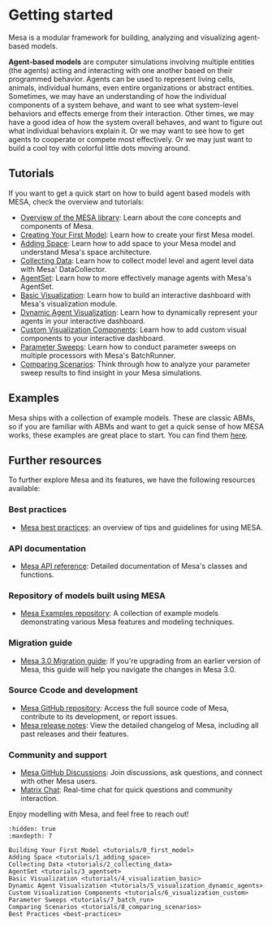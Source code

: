 # Getting started
Mesa is a modular framework for building, analyzing and visualizing agent-based models.

**Agent-based models** are computer simulations involving multiple entities (the agents) acting and interacting with one another based on their programmed behavior. Agents can be used to represent living cells, animals, individual humans, even entire organizations or abstract entities. Sometimes, we may have an understanding of how the individual components of a system behave, and want to see what system-level behaviors and effects emerge from their interaction. Other times, we may have a good idea of how the system overall behaves, and want to figure out what individual behaviors explain it. Or we may want to see how to get agents to cooperate or compete most effectively. Or we may just want to build a cool toy with colorful little dots moving around.

## Tutorials
If you want to get a quick start on how to build agent based models with MESA, check the overview and tutorials:

- [Overview of the MESA library](overview): Learn about the core concepts and components of Mesa.
- [Creating Your First Model](tutorials/0_first_model): Learn how to create your first Mesa model.
- [Adding Space](tutorials/1_adding_space): Learn how to add space to your Mesa model and understand Mesa's space architecture.
- [Collecting Data](tutorials/2_collecting_data): Learn how to collect model level and agent level data with Mesa' DataCollector.
- [AgentSet](tutorials/3_agentset): Learn how to more effectively manage agents with  Mesa's AgentSet.
- [Basic Visualization](tutorials/4_visualization_basic): Learn how to build an interactive dashboard with Mesa's visualization module.
- [Dynamic Agent Visualization](tutorials/5_visualization_dynamic_agents): Learn how to dynamically represent your agents in your interactive dashboard.
- [Custom Visualization Components](tutorials/6_visualization_custom): Learn how to add custom visual components to your interactive dashboard.
- [Parameter Sweeps](tutorials/7_batch_run): Learn how to conduct parameter sweeps on multiple processors with Mesa's BatchRunner.
- [Comparing Scenarios](tutorials/8_comparing_scenarios): Think through how to analyze your parameter sweep results to find insight in your Mesa simulations.

## Examples
Mesa ships with a collection of example models. These are classic ABMs, so if you are familiar with ABMs and want to get a quick sense of how MESA works, these examples are great place to start. You can find them [here](examples).

## Further resources
To further explore Mesa and its features, we have the following resources available:

### Best practices
- [Mesa best practices](best-practices): an overview of tips and guidelines for using MESA.

### API documentation
- [Mesa API reference](apis): Detailed documentation of Mesa's classes and functions.

### Repository of models built using MESA
- [Mesa Examples repository](https://github.com/projectmesa/mesa-examples): A collection of example models demonstrating various Mesa features and modeling techniques.

### Migration guide
- [Mesa 3.0 Migration guide](migration_guide): If you're upgrading from an earlier version of Mesa, this guide will help you navigate the changes in Mesa 3.0.

### Source Ccode and development
- [Mesa GitHub repository](https://github.com/projectmesa/mesa): Access the full source code of Mesa, contribute to its development, or report issues.
- [Mesa release notes](https://github.com/projectmesa/mesa/releases): View the detailed changelog of Mesa, including all past releases and their features.

### Community and support
- [Mesa GitHub Discussions](https://github.com/projectmesa/mesa/discussions): Join discussions, ask questions, and connect with other Mesa users.
- [Matrix Chat](https://matrix.to/#/#project-mesa:matrix.org): Real-time chat for quick questions and community interaction.

Enjoy modelling with Mesa, and feel free to reach out!





```{toctree}
:hidden: true
:maxdepth: 7

Building Your First Model <tutorials/0_first_model>
Adding Space <tutorials/1_adding_space>
Collecting Data <tutorials/2_collecting_data>
AgentSet <tutorials/3_agentset>
Basic Visualization <tutorials/4_visualization_basic>
Dynamic Agent Visualization <tutorials/5_visualization_dynamic_agents>
Custom Visualization Components <tutorials/6_visualization_custom>
Parameter Sweeps <tutorials/7_batch_run>
Comparing Scenarios <tutorials/8_comparing_scenarios>
Best Practices <best-practices>


```
